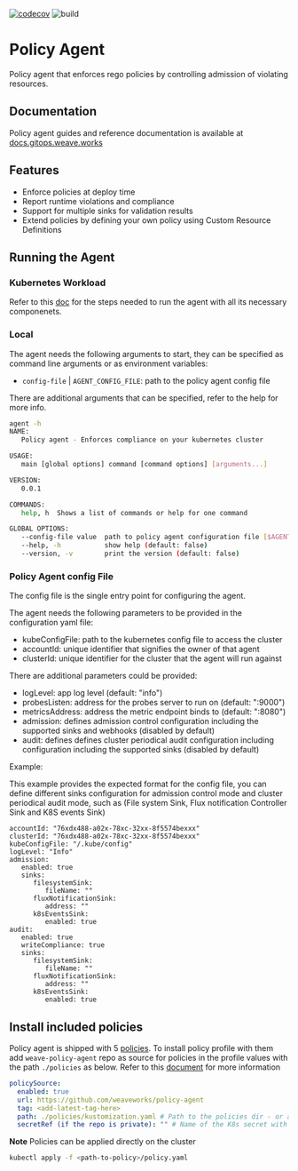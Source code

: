 [![codecov](https://codecov.io/gh/weaveworks/policy-agent/branch/dev/graph/badge.svg?token=5HALYBWEIQ)](https://codecov.io/gh/weaveworks/policy-agent) ![build](https://github.com/weaveworks/policy-agent/actions/workflows/build.yml/badge.svg?branch=dev)


# Policy Agent

Policy agent that enforces rego policies by controlling admission of violating resources.

## Documentation

Policy agent guides and reference documentation is available at [docs.gitops.weave.works](https://docs.gitops.weave.works/docs/policy/intro/)

## Features

- Enforce policies at deploy time
- Report runtime violations and compliance
- Support for multiple sinks for validation results
- Extend policies by defining your own policy using Custom Resource Definitions

## Running the Agent

### Kubernetes Workload

Refer to this [doc](docs/running_agent.md) for the steps needed to run the agent with all its necessary componenets.

### Local

The agent needs the following arguments to start, they can be specified as command line arguments or as environment variables:

- `config-file` | `AGENT_CONFIG_FILE`: path to the policy agent config file

There are additional arguments that can be specified, refer to the help for more info.

```bash
agent -h
NAME:
   Policy agent - Enforces compliance on your kubernetes cluster

USAGE:
   main [global options] command [command options] [arguments...]

VERSION:
   0.0.1

COMMANDS:
   help, h  Shows a list of commands or help for one command

GLOBAL OPTIONS:
   --config-file value  path to policy agent configuration file [$AGENT_CONFIG_FILE]
   --help, -h           show help (default: false)
   --version, -v        print the version (default: false)
```

### Policy Agent config File

The config file is the single entry point for configuring the agent.

The agent needs the following parameters to be provided in the configuration yaml file:
- kubeConfigFile: path to the kubernetes config file to access the cluster
- accountId: unique identifier that signifies the owner of that agent
- clusterId: unique identifier for the cluster that the agent will run against


There are additional parameters could be provided:
- logLevel: app log level (default: "info")
- probesListen: address for the probes server to run on (default: ":9000")
- metricsAddress: address the metric endpoint binds to (default: ":8080")
- admission: defines admission control configuration including the supported sinks and webhooks (disabled by default)
- audit: defines defines cluster periodical audit configuration including configuration including the supported sinks (disabled by default)

Example:

This example provides the expected format for the config file, you can define different sinks configuration for admission control mode and cluster periodical audit mode, such as (File system Sink, Flux notification Controller Sink and K8S events Sink)
```
accountId: "76xdx488-a02x-78xc-32xx-8f5574bexxx"
clusterId: "76xdx488-a02x-78xc-32xx-8f5574bexxx"
kubeConfigFile: "/.kube/config"
logLevel: "Info"
admission:
   enabled: true
   sinks:
      filesystemSink:
         fileName: ""
      fluxNotificationSink:
         address: ""
      k8sEventsSink:
         enabled: true
audit:
   enabled: true
   writeCompliance: true
   sinks:
      filesystemSink:
         fileName: ""
      fluxNotificationSink:
         address: ""
      k8sEventsSink:
         enabled: true
```
## Install included policies

Policy agent is shipped with 5 [policies](./policies/). To install policy profile with them add `weave-policy-agent` repo as source for policies in the profile values with the path `./policies` as below. Refer to this [document](https://docs.gitops.weave.works/docs/policy/weave-policy-profile/#policy-sources) for more information

```yaml
policySource:
  enabled: true
  url: https://github.com/weaveworks/policy-agent
  tag: <add-latest-tag-here>
  path: ./policies/kustomization.yaml # Path to the policies dir - or a kustomization.yaml that selects some policies - in the repo
  secretRef (if the repo is private): "" # Name of the K8s secret with private repo credentials (leave empty if the repo is public)
```

**Note**  Policies can be applied directly on the cluster 

```bash
kubectl apply -f <path-to-policy>/policy.yaml
```
